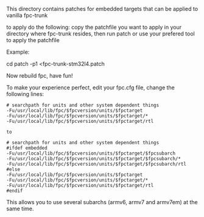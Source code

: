 This directory contains patches for embedded targets that can be applied to vanilla fpc-trunk

to apply do the following:
copy the patchfile you want to apply in your directory where fpc-trunk resides, then run patch or use your prefered tool to apply the patchfile

Example:

cd <you-fpc-trunk-directory>
patch -p1 <fpc-trunk-stm32l4.patch

Now rebuild fpc, have fun!

To make your experience perfect, edit your fpc.cfg file, change the following lines:
```shell
# searchpath for units and other system dependent things
-Fu/usr/local/lib/fpc/$fpcversion/units/$fpctarget
-Fu/usr/local/lib/fpc/$fpcversion/units/$fpctarget/*
-Fu/usr/local/lib/fpc/$fpcversion/units/$fpctarget/rtl

to

# searchpath for units and other system dependent things
#ifdef embedded
-Fu/usr/local/lib/fpc/$fpcversion/units/$fpctarget/$fpcsubarch
-Fu/usr/local/lib/fpc/$fpcversion/units/$fpctarget/$fpcsubarch/*
-Fu/usr/local/lib/fpc/$fpcversion/units/$fpctarget/$fpcsubarch/rtl
#else
-Fu/usr/local/lib/fpc/$fpcversion/units/$fpctarget
-Fu/usr/local/lib/fpc/$fpcversion/units/$fpctarget/*
-Fu/usr/local/lib/fpc/$fpcversion/units/$fpctarget/rtl
#endif
```
This allows you to use several subarchs (armv6, armv7 and armv7em) at the same time.


